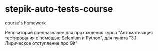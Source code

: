 # stepik-auto-tests-course
course's homework

Репозиторий предназначен для прохождения курса "Автоматизация тестирования с помощью Selenium и Python", для пункта "3.1 Лирическое отступление про Git"
